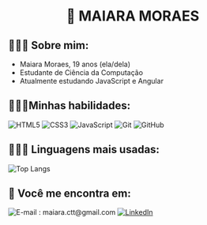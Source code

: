 

<p align="center">
<h1 align="center">👋 MAIARA MORAES</h1> 

## 🧚🏽‍♀️ **Sobre mim:**

* Maiara Moraes, 19 anos (ela/dela)
* Estudante de Ciência da Computação
* Atualmente estudando JavaScript e Angular

## 👩🏽‍💻**Minhas habilidades:**
![HTML5](https://img.shields.io/badge/HTML-000?style=for-the-badge&logo=html5&logoColor=228b22)
![CSS3](https://img.shields.io/badge/CSS3-000?style=for-the-badge&logo=css3&logoColor=228b22)
![JavaScript](https://img.shields.io/badge/JavaScript-000?style=for-the-badge&logo=javascript&logoColor=228b22)
![Git](https://img.shields.io/badge/Git-000?style=for-the-badge&logo=git&logoColor=228b22)
![GitHub](https://img.shields.io/badge/GitHub-000?style=for-the-badge&logo=github&logoColor=228b22)


## 🤸🏽‍♀️ **Linguagens mais usadas:**
![Top Langs](https://github-readme-stats.vercel.app/api/top-langs/?username=maiamss&layout=compact&theme=shadow_green&bg_color=000)



## 🔎 **Você me encontra em:**

![E-mail : maiara.ctt@gmail.com](https://img.shields.io/badge/-Email-000?style=for-the-badge&logo=microsoft-outlook&logoColor=E94D5F)
[![LinkedIn](https://img.shields.io/badge/-LinkedIn-000?style=for-the-badge&logo=linkedin&logoColor=30A3DC)](https://www.linkedin.com/in/maiaramss/)
